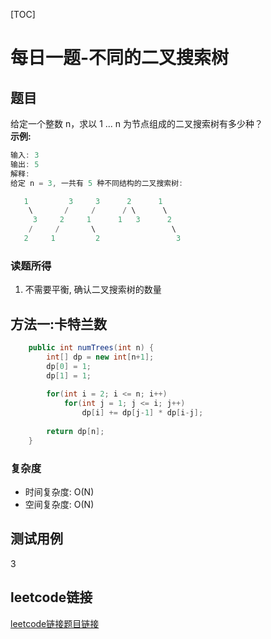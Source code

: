 [TOC]

# 每日一题-不同的二叉搜索树

## 题目
给定一个整数 n，求以 1 ... n 为节点组成的二叉搜索树有多少种？   
**示例:**  
```java
输入: 3
输出: 5
解释:
给定 n = 3, 一共有 5 种不同结构的二叉搜索树:

   1         3     3      2      1
    \       /     /      / \      \
     3     2     1      1   3      2
    /     /       \                 \
   2     1         2                 3
```

### 读题所得
1. 不需要平衡, 确认二叉搜索树的数量

## 方法一:卡特兰数
```java
    public int numTrees(int n) {
        int[] dp = new int[n+1];
        dp[0] = 1;
        dp[1] = 1;
        
        for(int i = 2; i <= n; i++)
            for(int j = 1; j <= i; j++) 
                dp[i] += dp[j-1] * dp[i-j];
        
        return dp[n];
    }
```
### 复杂度
* 时间复杂度: O(N)
* 空间复杂度: O(N)

## 测试用例
3  

## leetcode链接
[leetcode链接题目链接](https://leetcode-cn.com/problems/unique-binary-search-trees/) 